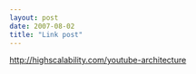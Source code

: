 ```yaml
---
layout: post
date: 2007-08-02
title: "Link post"
---
```

<http://highscalability.com/youtube-architecture>

